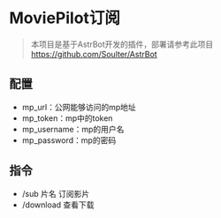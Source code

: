 # MoviePilot订阅

> 本项目是基于AstrBot开发的插件，部署请参考此项目
> https://github.com/Soulter/AstrBot

## 配置

- mp_url：公网能够访问的mp地址
- mp_token：mp中的token
- mp_username：mp的用户名
- mp_password：mp的密码

## 指令

- /sub 片名          订阅影片
- /download          查看下载
  
